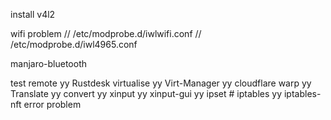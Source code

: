 install
v4l2



wifi problem
// /etc/modprobe.d/iwlwifi.conf
// /etc/modprobe.d/iwl4965.conf


manjaro-bluetooth

test
    remote
        yy Rustdesk
    virtualise
        yy Virt-Manager
    yy cloudflare warp
    yy Translate
    yy convert
    yy xinput
    yy xinput-gui
    yy ipset # iptables
        yy 	iptables-nft error problem
